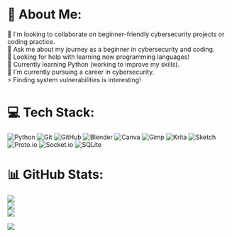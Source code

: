 # 💫 About Me:
👯 I'm looking to collaborate on beginner-friendly cybersecurity projects or coding practice.<br>💬 Ask me about my journey as a beginner in cybersecurity and coding.<br>🤝 Looking for help with learning new programming languages!<br>🌱 Currently learning Python (working to improve my skills).<br>🔭 I'm currently pursuing a career in cybersecurity.<br>⚡ Finding system vulnerabilities is interesting!


# 💻 Tech Stack:
![Python](https://img.shields.io/badge/python-3670A0?style=for-the-badge&logo=python&logoColor=ffdd54) ![Git](https://img.shields.io/badge/git-%23F05033.svg?style=for-the-badge&logo=git&logoColor=white) ![GitHub](https://img.shields.io/badge/github-%23121011.svg?style=for-the-badge&logo=github&logoColor=white) ![Blender](https://img.shields.io/badge/blender-%23F5792A.svg?style=for-the-badge&logo=blender&logoColor=white) ![Canva](https://img.shields.io/badge/Canva-%2300C4CC.svg?style=for-the-badge&logo=Canva&logoColor=white) ![Gimp](https://img.shields.io/badge/Gimp-657D8B?style=for-the-badge&logo=gimp&logoColor=FFFFFF) ![Krita](https://img.shields.io/badge/Krita-203759?style=for-the-badge&logo=krita&logoColor=EEF37B) ![Sketch](https://img.shields.io/badge/Sketch-FFB387?style=for-the-badge&logo=sketch&logoColor=black) ![Proto.io](https://img.shields.io/badge/Proto.io-161637?style=for-the-badge&logo=proto.io&logoColor=00e5ff) ![Socket.io](https://img.shields.io/badge/Socket.io-black?style=for-the-badge&logo=socket.io&badgeColor=010101) ![SQLite](https://img.shields.io/badge/sqlite-%2307405e.svg?style=for-the-badge&logo=sqlite&logoColor=white)
# 📊 GitHub Stats:
![](https://github-readme-stats.vercel.app/api?username=munajil&theme=dark&hide_border=false&include_all_commits=false&count_private=false)<br/>
![](https://github-readme-streak-stats.herokuapp.com/?user=munajil&theme=dark&hide_border=false)<br/>
![](https://github-readme-stats.vercel.app/api/top-langs/?username=munajil&theme=dark&hide_border=false&include_all_commits=false&count_private=false&layout=compact)

[![](https://visitcount.itsvg.in/api?id=munajil&icon=0&color=0)](https://visitcount.itsvg.in)

<!-- Proudly created with GPRM ( https://gprm.itsvg.in ) -->
